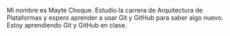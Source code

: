 Mi nombre es Mayte Choque. Estudio la carrera de Arquitectura de Plataformas y espero aprender a usar Git y GitHub para saber algo nuevo.
Estoy aprendiendo Git y GitHub en clase.

